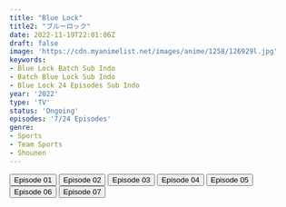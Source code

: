 ```yaml
---
title: "Blue Lock"
title2: "ブルーロック"
date: 2022-11-19T22:01:06Z
draft: false
image: 'https://cdn.myanimelist.net/images/anime/1258/126929l.jpg'
keywords:
- Blue Lock Batch Sub Indo
- Batch Blue Lock Sub Indo
- Blue Lock 24 Episodes Sub Indo
year: '2022'
type: 'TV'
status: 'Ongoing'
episodes: '7/24 Episodes'
genre:
- Sports
- Team Sports
- Shounen
---
```


<div class="d-g gg-5 gtc-r ai-c">
<button onclick="window.open('?arc=vrTfPNBOwc_20221009/1/MP4/Kuramanime-BLUECK-01-480p-Doro','_blank')">Episode 01</button>
<button onclick="window.open('?arc=KfwA6GDwja_20221016/2/MP4/Kuramanime-BLUECK-02-480p-Doro','_blank')">Episode 02</button>
<button onclick="window.open('?arc=5n5Hc8B8wK_20221023/3/MP4/Kuramanime-BLUECK-03-480p-Doro','_blank')">Episode 03</button>
<button onclick="window.open('?arc=20221029_Kusagiri-asia-BlueLck-04-480p-mp4/Kusagiri.asia_BlueLck--04_480p','_blank')">Episode 04</button>
<button onclick="window.open('?arc=20221105_Kusagiri-asia-BlueLck-05-480p-mp4/Kusagiri.asia_BlueLck--05_480p','_blank')">Episode 05</button>
<button onclick="window.open('?arc=20221112_Kusagiri-asia-BlueLck-06-480p-mp4/Kusagiri.asia_BlueLck--06_480p','_blank')">Episode 06</button>
<button onclick="window.open('?arc=20221119_Kusagiri-asia-BlueLck-07-480p-mp4/Kusagiri.asia_BlueLck--07_480p','_blank')">Episode 07</button>
</div>